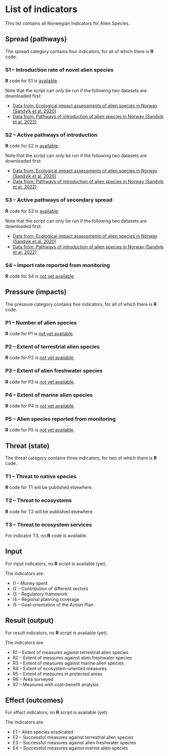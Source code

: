 # List of indicators
This list contains all Norwegian Indicators for Alien Species.

## Spread (pathways)
The spread category contains four indicators, for all of which there is **R** code.

### S1 – Introduction rate of novel alien species
**R** code for S1 is [available](S1.R).

Note that the script can only be run if the following two datasets are downloaded first:
* [Data from: Ecological impact assessments of alien species in Norway (Sandvik et al. 2020)](https://doi.org/10.5061/dryad.8sf7m0cjc)
* [Data from: Pathways of introduction of alien species in Norway (Sandvik et al. 2022)](https://doi.org/10.5061/dryad.4b8gthtg7)

### S2 – Active pathways of introduction
**R** code for S2 is [available](S2.R).

Note that the script can only be run if the following two datasets are downloaded first:
* [Data from: Ecological impact assessments of alien species in Norway (Sandvik et al. 2020)](https://doi.org/10.5061/dryad.8sf7m0cjc)
* [Data from: Pathways of introduction of alien species in Norway (Sandvik et al. 2022)](https://doi.org/10.5061/dryad.4b8gthtg7)

### S3 – Active pathways of secondary spread
**R** code for S3 is [available](S3.R).

Note that the script can only be run if the following two datasets are downloaded first:
* [Data from: Ecological impact assessments of alien species in Norway (Sandvik et al. 2020)](https://doi.org/10.5061/dryad.8sf7m0cjc)
* [Data from: Pathways of introduction of alien species in Norway (Sandvik et al. 2022)](https://doi.org/10.5061/dryad.4b8gthtg7)

### S4 – Import rate reported from monitoring
**R** code for S4 is [not yet available](S4.R).

## Pressure (impacts)
The pressure category contains five indicators, for all of which there is **R** code.

### P1 – Number of alien species
**R** code for P1 is [not yet available](P1.R).

### P2 – Extent of terrestrial alien species
**R** code for P2 is [not yet available](P2.R).

### P3 – Extent of alien freshwater species
**R** code for P3 is [not yet available](P3.R).

### P4 – Extent of marine alien species
**R** code for P4 is [not yet available](P4.R).

### P5 – Alien species reported from monitoring
**R** code for P5 is [not yet available](P5.R).

## Threat (state)
The threat category contains three indicators, for two of which there is **R** code.

### T1 – Threat to native species
**R** code for T1 will be published elsewhere.

### T2 – Threat to ecosystems
**R** code for T2 will be published elsewhere.

### T3 – Threat to ecosystem services
For indicator T3, no **R** code is available.

## Input
For input indicators, no **R** script is available (yet).

The indicators are:
* I1 – Money spent
* I2 – Contribution of different sectors
* I3 – Regulatory framework
* I4 – Regional planning coverage
* I5 – Goal-orientation of the Action Plan

## Result (output)
For result indicators, no **R** script is available (yet).

The indicators are:
* R1 – Extent of measures against terrestrial alien species
* R2 – Extent of measures against alien freshwater species
* R3 – Extent of measures against marine alien species
* R4 – Extent of ecosystem-oriented measures
* R5 – Extent of measures in protected areas
* R6 – Area surveyed
* R7 – Measures with cost–benefit analysis

## Effect (outcomes)
For effect indicators, no **R** script is available (yet).

The indicators are:
* E1 – Alien species eradicated
* E2 – Successful measures against terrestrial alien species
* E3 – Successful measures against alien freshwater species
* E4 – Successful measures against marine alien species

